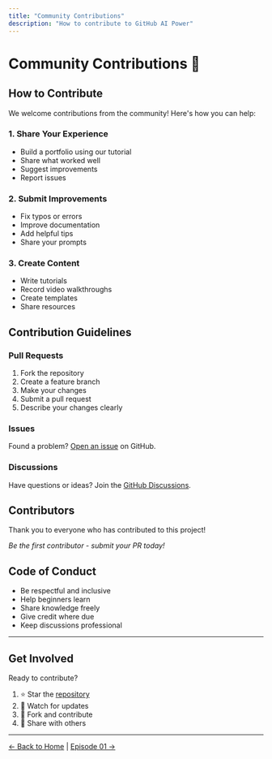 ```yaml
---
title: "Community Contributions"
description: "How to contribute to GitHub AI Power"
---
```


# Community Contributions 🤝

## How to Contribute

We welcome contributions from the community! Here's how you can help:

### 1. Share Your Experience

- Build a portfolio using our tutorial
- Share what worked well
- Suggest improvements
- Report issues

### 2. Submit Improvements

- Fix typos or errors
- Improve documentation
- Add helpful tips
- Share your prompts

### 3. Create Content

- Write tutorials
- Record video walkthroughs
- Create templates
- Share resources

## Contribution Guidelines

### Pull Requests

1. Fork the repository
2. Create a feature branch
3. Make your changes
4. Submit a pull request
5. Describe your changes clearly

### Issues

Found a problem? [Open an issue](https://github.com/anton-abyzov/ai-power/issues) on GitHub.

### Discussions

Have questions or ideas? Join the [GitHub Discussions](https://github.com/anton-abyzov/ai-power/discussions).

## Contributors

Thank you to everyone who has contributed to this project!

*Be the first contributor - submit your PR today!*

## Code of Conduct

- Be respectful and inclusive
- Help beginners learn
- Share knowledge freely
- Give credit where due
- Keep discussions professional

---

## Get Involved

Ready to contribute?

1. ⭐ Star the [repository](https://github.com/anton-abyzov/ai-power)
2. 🔔 Watch for updates
3. 🍴 Fork and contribute
4. 📢 Share with others

---

[← Back to Home](../index.md) | [Episode 01 →](../episodes/01-portfolio-no-code/index.md)
